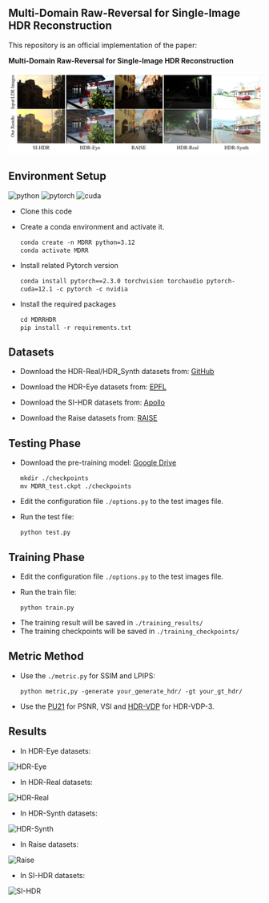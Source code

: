 ## Multi-Domain Raw-Reversal for Single-Image HDR Reconstruction  
This repository is an official implementation of the paper:

**Multi-Domain Raw-Reversal for Single-Image HDR Reconstruction**

![Head](./img/Head.png)



## Environment Setup

![python](https://img.shields.io/badge/Python-v3.12-green.svg?style=plastic)  ![pytorch](https://img.shields.io/badge/Pytorch-v2.3.0-green.svg?style=plastic)  ![cuda](https://img.shields.io/badge/Cuda-v12.1-green.svg?style=plastic)

* Clone this code

* Create a conda environment and activate it.

  ```
  conda create -n MDRR python=3.12
  conda activate MDRR
  ```

* Install related Pytorch version

  ```
  conda install pytorch==2.3.0 torchvision torchaudio pytorch-cuda=12.1 -c pytorch -c nvidia
  ```

* Install the required packages

  ```
  cd MDRRHDR
  pip install -r requirements.txt
  ```

  


## Datasets 

- Download the HDR-Real/HDR_Synth datasets from: [GitHub](https://github.com/alex04072000/SingleHDR)

- Download the HDR-Eye datasets from: [EPFL](https://www.epfl.ch/labs/mmspg/downloads/hdr-eye/)

- Download the SI-HDR datasets from: [Apollo](https://www.repository.cam.ac.uk/items/c02ccdde-db20-4acd-8941-7816ef6b7dc7)

- Download the Raise datasets from: [RAISE](http://loki.disi.unitn.it/RAISE/index.php)

  

## Testing Phase

- Download the pre-training model: [Google Drive](https://drive.google.com/file/d/1LfhLFaFoZ-XZnMoqDxXMmugU5ko3-lAX/view?usp=drive_link)

  ```
  mkdir ./checkpoints
  mv MDRR_test.ckpt ./checkpoints
  ```

- Edit the configuration file `./options.py` to the test images file.

- Run the test file:

  ```
  python test.py
  ```

  


## Training Phase

- Edit the configuration file `./options.py` to the test images file. 

- Run the train file:

  ```
  python train.py
  ```

* The training result will be saved in `./training_results/`
* The training checkpoints will be saved in `./training_checkpoints/`



## Metric Method

- Use the `./metric.py` for SSIM and LPIPS:

  ```
  python metric,py -generate your_generate_hdr/ -gt your_gt_hdr/
  ```

- Use the [PU21](https://github.com/gfxdisp/pu21/tree/main) for PSNR,  VSI and [HDR-VDP](https://hdrvdp.sourceforge.net/wiki/) for HDR-VDP-3.



## Results

- In HDR-Eye datasets:

![HDR-Eye](\img\HDR-Eye.png)

- In HDR-Real datasets:

![HDR-Real](\img\HDR-Real.png)

- In HDR-Synth datasets:

![HDR-Synth](\img\HDR-Synth.png)

- In Raise datasets:

![Raise](\img\Raise.png)

- In SI-HDR datasets:

![SI-HDR](\img\SI-HDR.png)
